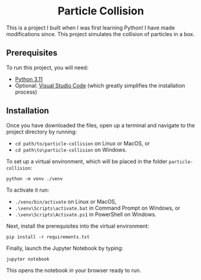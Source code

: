 <div align="center">
    <h1>Particle Collision</h1>
</div>

This is a project I built when I was first learning Python! I have made modifications since. This project simulates the collision of particles in a box.

## Prerequisites
To run this project, you will need:

* [Python 3.11](https://www.python.org/downloads/release/python-3110/)
* Optional: [Visual Studio Code](https://code.visualstudio.com/download) (which greatly simplifies the installation process)

## Installation
Once you have downloaded the files, open up a terminal and navigate to the project directory by running:

* `cd path/to/particle-collision` on Linux or MacOS, or
* `cd path\to\particle-collision` on Windows.

To set up a virtual environment, which will be placed in the folder `particle-collision`:

`python -m venv ./venv`

To activate it run:

* `./venv/bin/activate` on Linux or MacOS,
* `.\venv\Scripts\activate.bat` in Command Prompt on Windows, or
* `.\venv\Scripts\Activate.ps1` in PowerShell on Windows.

Next, install the prerequisites into the virtual environment:

`pip install -r requirements.txt`

Finally, launch the Jupyter Notebook by typing:

`jupyter notebook`

This opens the notebook in your browser ready to run.
